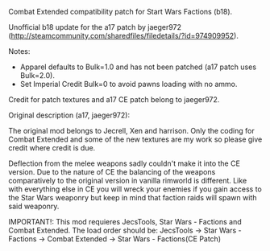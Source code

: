Combat Extended compatibility patch for Start Wars Factions (b18).

Unofficial b18 update for the a17 patch by jaeger972 (http://steamcommunity.com/sharedfiles/filedetails/?id=974909952).

Notes:
- Apparel defaults to Bulk=1.0 and has not been patched (a17 patch uses Bulk=2.0).
- Set Imperial Credit Bulk=0 to avoid pawns loading with no ammo.

Credit for patch textures and a17 CE patch belong to jaeger972.

Original description (a17, jaeger972):

  The original mod belongs to Jecrell, Xen and harrison.
  Only the coding for Combat Extended and some of the new textures are my work so please give credit where credit is due.
  
  Deflection from the melee weapons sadly couldn't make it into the CE version.
  Due to the nature of CE the balancing of the weapons comparatively to the original version in vanilla rimworld is different.
  Like with everything else in CE you will wreck your enemies if you gain access to the Star Wars weaponry but keep in mind that faction raids will spawn with said weaponry.
  
  IMPORTANT!: This mod requieres JecsTools, Star Wars - Factions and Combat Extended.
  The load order should be: JecsTools -> Star Wars - Factions -> Combat Extended -> Star Wars - Factions(CE Patch)
